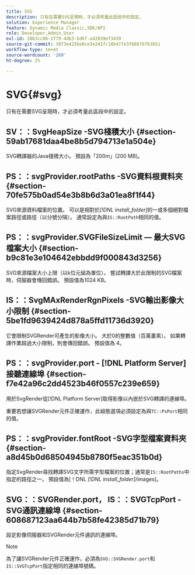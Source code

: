 ```yaml
---
title: SVG
description: 只有在需要SVG呈現時，才必須考量此區段中的設定。
solution: Experience Manager
feature: Dynamic Media Classic,SDK/API
role: Developer,Admin,User
exl-id: 2863cc86-1f79-4db3-bd6f-a42839ef3439
source-git-commit: 38f3e425be0ce3e241fc18b477e3f68b7b763b51
workflow-type: tm+mt
source-wordcount: '269'
ht-degree: 2%

---
```


# SVG{#svg}

只有在需要SVG呈現時，才必須考量此區段中的設定。

## SV：：SvgHeapSize -SVG棧積大小 {#section-59ab17681daa4be8b5d794713e1a504e}

SVG轉譯器的Java棧積大小。 預設為「200m」(200 MB)。

## PS：：svgProvider.rootPaths -SVG資料根資料夾 {#section-70fe575b0ad54e3b8b6d3a01ea8f1f44}

SVG來源資料檔案的位置。 可以是相對於&#x200B;*[!DNL install_folder]*&#x200B;的一或多個絕對檔案路徑或路徑（以分號分隔）。 通常設定為與`IS::RootPath`相同的值。

## PS：：svgProvider.SVGFileSizeLimit — 最大SVG檔案大小 {#section-b9c81e3e104642ebbdd9f000843d3256}

SVG來源檔案大小上限（以k位元組為單位）。 嘗試轉譯大於此限制的SVG檔案時，伺服器會傳回錯誤。 預設值為1024 KB。

## IS：：SvgMAxRenderRgnPixels -SVG輸出影像大小限制 {#section-5be1fd9639424d878a5ffd11736d3920}

它會限制SVGRender可產生的影像大小。 大於0的整數值（百萬畫素）。 如果轉譯作業超過大小限制，則會傳回錯誤。 預設值為 4。

## PS：：svgProvider.port - [!DNL Platform Server]接聽連線埠 {#section-f7e42a96c2dd4523b46f0557c239e659}

用於SvgRender從[!DNL Platform Server]取得影像以內嵌於SVG轉譯的連線埠。

重要若想讓SVGRender元件正確運作，此組態選項必須設定為與`TC::PsPort`相同的值。

## PS：：svgProvider.fontRoot -SVG字型檔案資料夾 {#section-a8d45b0d68504945b8780f5eac351b0d}

指定SvgRender尋找轉譯SVG文字所需字型檔案的位置；通常是`IS::RootPaths`中指定的路徑之一。 預設值為[！DNL *[!DNL install_folder]*/images]。

## SVG：：SVGRender.port， IS：：SVGTcpPort -SVG通訊連線埠 {#section-608687123aa644b7b58fe42385d71b79}

設定影像伺服器和SVGRender元件通訊的連線埠。

>[!NOTE]
>
>為了讓SVGRender元件正確運作，必須為`SVG::SVGRender.port`和`IS::SVGTcpPort`指定相同的連線埠號碼。
